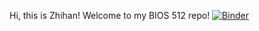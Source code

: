 Hi, this is Zhihan! Welcome to my BIOS 512 repo!
[![Binder](https://mybinder.org/badge_logo.svg)](https://mybinder.org/v2/gh/sunzhtracy/BIOS512/HEAD)
